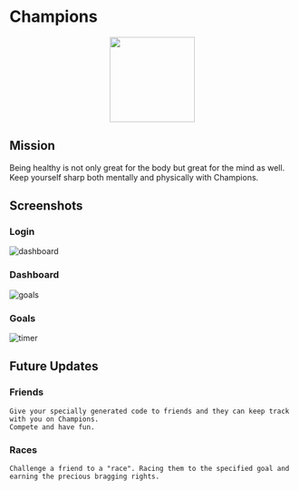 # Champions

<div align="center"><img src="./public/ico.png" width="150px" /></div>

## Mission

Being healthy is not only great for the body but great for the mind as well. Keep yourself sharp both mentally and physically with Champions.


## Screenshots

### Login

<img alt='dashboard' src='https://user-images.githubusercontent.com/41643910/55285977-b32ceb80-5352-11e9-8b4b-d630343531a7.PNG' />

### Dashboard

<img alt='goals' src='https://user-images.githubusercontent.com/41643910/55285980-b7590900-5352-11e9-9f1d-59e644e62525.PNG' />

### Goals

<img alt='timer' src='https://user-images.githubusercontent.com/41643910/55285983-b9bb6300-5352-11e9-8d56-f139471f637f.PNG' />

## Future Updates

### Friends

    Give your specially generated code to friends and they can keep track with you on Champions.
    Compete and have fun.

### Races

    Challenge a friend to a "race". Racing them to the specified goal and earning the precious bragging rights.